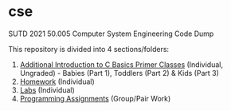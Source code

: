# cse
SUTD 2021 50.005 Computer System Engineering Code Dump

This repository is divided into 4 sections/folders:

1. [Additional Introduction to C Basics Primer Classes](./extra) (Individual, Ungraded) - Babies (Part 1), Toddlers (Part 2) & Kids (Part 3)
2. [Homework](./hw) (Individual)
3. [Labs](./labs) (Individual)
4. [Programming Assignments](./pa) (Group/Pair Work)